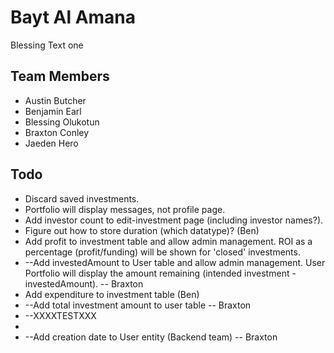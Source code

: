 <h1>Bayt Al Amana</h1>
<p>Blessing Text one</p>
<h2>Team Members</h2>
<ul>
<li>Austin Butcher</li>
<li>Benjamin Earl</li>
<li>Blessing Olukotun</li>
<li>Braxton Conley</li>
<li>Jaeden Hero</li>
</ul>
<h2>Todo</h2>
<ul>
<li>Discard saved investments.</li>
<li>Portfolio will display messages, not profile page.</li>
<li>Add investor count to edit-investment page (including investor names?).</li>
<li>Figure out how to store duration (which datatype)? (Ben)</li>
<li>Add profit to investment table and allow admin management. ROI as a percentage (profit/funding) will be shown for 'closed' investments.</li>
<li>--Add investedAmount to User table and allow admin management. User Portfolio will display the amount remaining (intended investment - investedAmount). -- Braxton</li>
<li>Add expenditure to investment table (Ben)</li>
<li>--Add total investment amount to user table -- Braxton</li>
<li>--XXXXTESTXXX</li>
<li></li>

<li>--Add creation date to User entity (Backend team) -- Braxton</li>

</ul>
